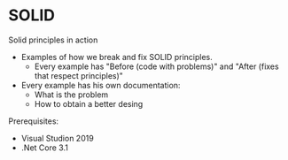 # SOLID
Solid principles in action
- Examples of how we break and fix SOLID principles.
    - Every example has "Before (code with problems)" and "After (fixes that respect principles)"
- Every example has his own documentation:
    - What is the problem
    - How to obtain a better desing
  
  
 Prerequisites:
 - Visual Studion 2019
 - .Net Core 3.1
